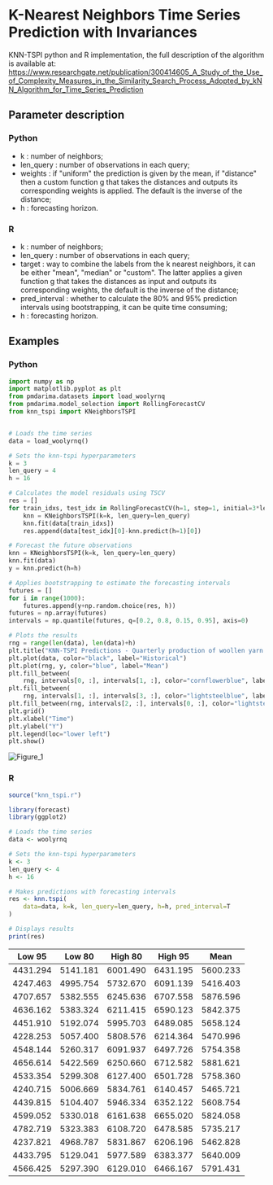 # K-Nearest Neighbors Time Series Prediction with Invariances

KNN-TSPI python and R implementation, the full description of the algorithm is available at: https://www.researchgate.net/publication/300414605_A_Study_of_the_Use_of_Complexity_Measures_in_the_Similarity_Search_Process_Adopted_by_kNN_Algorithm_for_Time_Series_Prediction

## Parameter description
### Python
- k : number of neighbors;
- len_query : number of observations in each query;
- weights : if "uniform" the prediction is given by the mean, if "distance" then a custom function g that takes the distances and outputs its corresponding weights is applied. The default is the inverse of the distance;
- h : forecasting horizon.
### R
- k : number of neighbors;
- len_query : number of observations in each query;
- target : way to combine the labels from the k nearest neighbors, it can be either "mean", "median" or "custom". The latter applies a given function g that takes the distances as input and outputs its corresponding weights, the default is the inverse of the distance;
- pred_interval : whether to calculate the 80% and 95% prediction intervals using bootstrapping, it can be quite time consuming;
- h : forecasting horizon.
 
## Examples
### Python

```python
import numpy as np
import matplotlib.pyplot as plt
from pmdarima.datasets import load_woolyrnq
from pmdarima.model_selection import RollingForecastCV
from knn_tspi import KNeighborsTSPI


# Loads the time series
data = load_woolyrnq()

# Sets the knn-tspi hyperparameters
k = 3
len_query = 4
h = 16

# Calculates the model residuals using TSCV
res = []
for train_idxs, test_idx in RollingForecastCV(h=1, step=1, initial=3*len_query).split(data):
    knn = KNeighborsTSPI(k=k, len_query=len_query)
    knn.fit(data[train_idxs])
    res.append(data[test_idx][0]-knn.predict(h=1)[0])

# Forecast the future observations
knn = KNeighborsTSPI(k=k, len_query=len_query)
knn.fit(data)
y = knn.predict(h=h)

# Applies bootstrapping to estimate the forecasting intervals
futures = []
for i in range(1000):
    futures.append(y+np.random.choice(res, h))
futures = np.array(futures)
intervals = np.quantile(futures, q=[0.2, 0.8, 0.15, 0.95], axis=0)

# Plots the results
rng = range(len(data), len(data)+h)
plt.title("KNN-TSPI Predictions - Quarterly production of woollen yarn in Australia")
plt.plot(data, color="black", label="Historical")
plt.plot(rng, y, color="blue", label="Mean")
plt.fill_between(
    rng, intervals[0, :], intervals[1, :], color="cornflowerblue", label="80% confidence")
plt.fill_between(
    rng, intervals[1, :], intervals[3, :], color="lightsteelblue", label="95% confidence")
plt.fill_between(rng, intervals[2, :], intervals[0, :], color="lightsteelblue")
plt.grid()
plt.xlabel("Time")
plt.ylabel("Y")
plt.legend(loc="lower left")
plt.show()
```

![Figure_1](https://user-images.githubusercontent.com/56834802/108731205-186fc400-750b-11eb-97ab-32e739096c5a.png)

### R

```R
source("knn_tspi.r")

library(forecast)
library(ggplot2)

# Loads the time series
data <- woolyrnq

# Sets the knn-tspi hyperparameters
k <- 3
len_query <- 4
h <- 16

# Makes predictions with forecasting intervals
res <- knn.tspi(
    data=data, k=k, len_query=len_query, h=h, pred_interval=T
)  

# Displays results
print(res)
```
| Low 95 | Low 80 | High 80 | High 95 | Mean |
| ------ | ------ | ------- | ------- | ---- |
| 4431.294 | 5141.181 | 6001.490 | 6431.195 | 5600.233 |
| 4247.463 | 4995.754 | 5732.670 | 6091.139 | 5416.403 |
| 4707.657 | 5382.555 | 6245.636 | 6707.558 | 5876.596 |
| 4636.162 | 5383.324 | 6211.415 | 6590.123 | 5842.375 |
| 4451.910 | 5192.074 | 5995.703 | 6489.085 | 5658.124 |
| 4228.253 | 5057.400 | 5808.576 | 6214.364 | 5470.996 |
| 4548.144 | 5260.317 | 6091.937 | 6497.726 | 5754.358 |
| 4656.614 | 5422.569 | 6250.660 | 6712.582 | 5881.621 |
| 4533.354 | 5299.308 | 6127.400 | 6501.728 | 5758.360 |
| 4240.715 | 5006.669 | 5834.761 | 6140.457 | 5465.721 |
| 4439.815 | 5104.407 | 5946.334 | 6352.122 | 5608.754 |
| 4599.052 | 5330.018 | 6161.638 | 6655.020 | 5824.058 |
| 4782.719 | 5323.383 | 6108.720 | 6478.585 | 5735.217 |
| 4237.821 | 4968.787 | 5831.867 | 6206.196 | 5462.828 |
| 4433.795 | 5129.041 | 5977.589 | 6383.377 | 5640.009 |
| 4566.425 | 5297.390 | 6129.010 | 6466.167 | 5791.431 |

